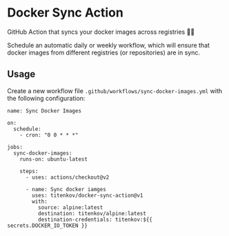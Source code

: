 # Docker Sync Action
GitHub Action that syncs your docker images across registries 🤹‍♀️

Schedule an automatic daily or weekly workflow, which will ensure that docker images from different registries (or repositories) are in sync.

## Usage

Create a new workflow file `.github/workflows/sync-docker-images.yml` with the following configuration:

```
name: Sync Docker Images

on:
  schedule:
    - cron: "0 0 * * *"

jobs:
  sync-docker-images:
    runs-on: ubuntu-latest

    steps:
      - uses: actions/checkout@v2

      - name: Sync docker iamges
        uses: titenkov/docker-sync-action@v1
        with:
          source: alpine:latest
          destination: titenkov/alpine:latest
          destination-credentials: titenkov:${{ secrets.DOCKER_IO_TOKEN }}
```

